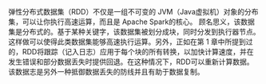 
弹性分布式数据集（RDD）不仅是一组不可变的 JVM（Java虚拟机）对象的分布集，可以让你执行高速运算，而且是 Apache Spark的核心。
顾名思义，该数据集是分布式的。基于某种关键字，该数据集被划分成块，同时分发到执行器节点。这样做可以使得此类数据集能够高速执行运算。另外，正如在第 1 章中所提到过的，RDD将跟踪（记入日志）应用于每个块的所有转换，以加快计算速度，并在发生错误和部分数据丢失时提供回退。在这种情况下，RDD可以重新计算数据。该数据志是另外一种抵御数据丢失的防线并且有助于数据复制。
